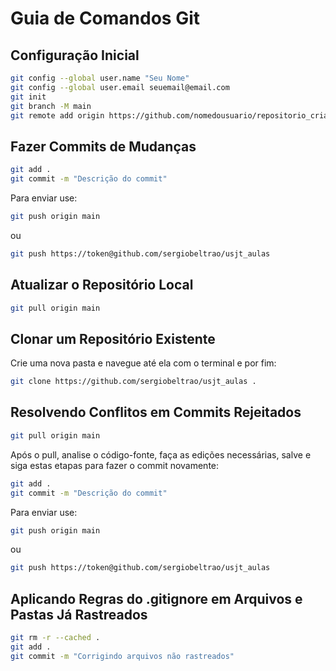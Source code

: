 # Guia de Comandos Git


## Configuração Inicial

```sh
git config --global user.name "Seu Nome"
git config --global user.email seuemail@email.com
git init
git branch -M main
git remote add origin https://github.com/nomedousuario/repositorio_criado.git
```

## Fazer Commits de Mudanças

```sh
git add .
git commit -m "Descrição do commit"
```
Para enviar use:
```sh
git push origin main
```
ou
```sh
git push https://token@github.com/sergiobeltrao/usjt_aulas
```

## Atualizar o Repositório Local

```sh
git pull origin main
```

## Clonar um Repositório Existente

Crie uma nova pasta e navegue até ela com o terminal e por fim:
```sh
git clone https://github.com/sergiobeltrao/usjt_aulas .
```


## Resolvendo Conflitos em Commits Rejeitados

```sh
git pull origin main
```

Após o pull, analise o código-fonte, faça as edições necessárias, salve e siga estas etapas para fazer o commit novamente:

```sh
git add .
git commit -m "Descrição do commit"
```
Para enviar use:
```sh
git push origin main
```
ou
```sh
git push https://token@github.com/sergiobeltrao/usjt_aulas
```

## Aplicando Regras do .gitignore em Arquivos e Pastas Já Rastreados

```sh
git rm -r --cached .
git add .
git commit -m "Corrigindo arquivos não rastreados"
```
